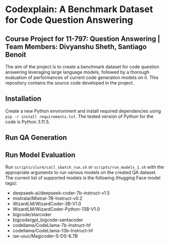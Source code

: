# Codexplain: A Benchmark Dataset for Code Question Answering
## Course Project for 11-797: Question Answering | Team Members: Divyanshu Sheth, Santiago Benoit

The aim of the project is to create a benchmark dataset for code question answering leveraging large language models, followed by a thorough evaluation of performances of current code generation models on it. This repository contains the source code developed in the project.

## Installation
Create a new Python environment and install required dependencies using ```pip -r install requirements.txt```. The tested version of Python for the code is Python 3.11.5.

## Run QA Generation

## Run Model Evaluation
Run ```scripts/slurm/call_sbatch_run.sh``` or ```scripts/run_models_1.sh``` with the appropriate arguments to run various models on the created QA dataset. The current list of supported models is the following (Hugging Face model tags):
- deepseek-ai/deepseek-coder-7b-instruct-v1.5
- mistralai/Mistral-7B-Instruct-v0.2
- WizardLM/WizardCoder-3B-V1.0
- WizardLM/WizardCoder-Python-13B-V1.0
- bigcode/starcoder
- bigcode/gpt_bigcode-santacoder
- codellama/CodeLlama-7b-Instruct-hf
- codellama/CodeLlama-13b-Instruct-hf
- ise-uiuc/Magicoder-S-DS-6.7B
